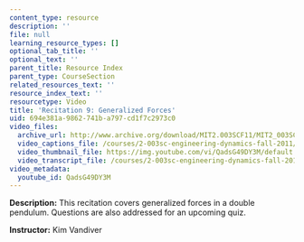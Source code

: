 ```yaml
---
content_type: resource
description: ''
file: null
learning_resource_types: []
optional_tab_title: ''
optional_text: ''
parent_title: Resource Index
parent_type: CourseSection
related_resources_text: ''
resource_index_text: ''
resourcetype: Video
title: 'Recitation 9: Generalized Forces'
uid: 694e381a-9862-741b-a797-cd1f7c2973c0
video_files:
  archive_url: http://www.archive.org/download/MIT2.003SCF11/MIT2_003SCF11_rec09_300k.mp4
  video_captions_file: /courses/2-003sc-engineering-dynamics-fall-2011/439420099bb9527a8a5ee6ff131adcbc_QadsG49DY3M.vtt
  video_thumbnail_file: https://img.youtube.com/vi/QadsG49DY3M/default.jpg
  video_transcript_file: /courses/2-003sc-engineering-dynamics-fall-2011/febf3a7eae598ae33da71b1173e2040c_QadsG49DY3M.pdf
video_metadata:
  youtube_id: QadsG49DY3M
---
```


**Description:** This recitation covers generalized forces in a double pendulum. Questions are also addressed for an upcoming quiz.

**Instructor:** Kim Vandiver